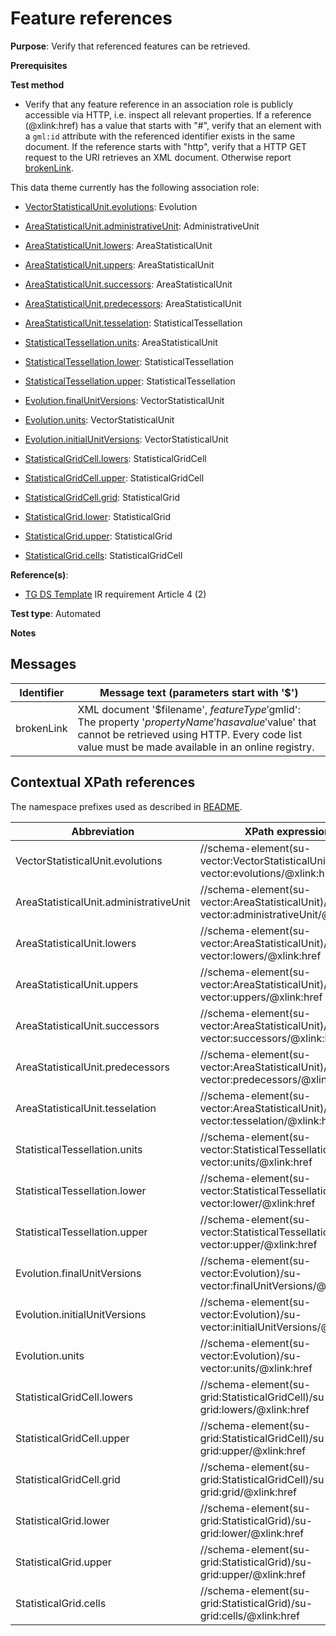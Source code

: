 # Feature references

**Purpose**: Verify that referenced features can be retrieved.

**Prerequisites**

**Test method**

* Verify that any feature reference in an association role is publicly accessible via HTTP, i.e. inspect all relevant properties. If a reference (@xlink:href) has a value that starts with "#", verify that an element with a `gml:id` attribute with the referenced identifier exists in the same document. If the reference starts with "http", verify that a HTTP GET request to the URI retrieves an XML document. Otherwise report [brokenLink](#brokenLink).

This data theme currently has the following association role:

* [VectorStatisticalUnit.evolutions](#evolutions): Evolution
* [AreaStatisticalUnit.administrativeUnit](#administrativeUnit): AdministrativeUnit
* [AreaStatisticalUnit.lowers](#lowersASU): AreaStatisticalUnit
* [AreaStatisticalUnit.uppers](#uppersASu): AreaStatisticalUnit
* [AreaStatisticalUnit.successors](#successors): AreaStatisticalUnit
* [AreaStatisticalUnit.predecessors](#predecessors): AreaStatisticalUnit
* [AreaStatisticalUnit.tesselation](#tesselation): StatisticalTessellation
* [StatisticalTessellation.units](#unitsST): AreaStatisticalUnit
* [StatisticalTessellation.lower](#lowerST): StatisticalTessellation
* [StatisticalTessellation.upper](#upperST): StatisticalTessellation
* [Evolution.finalUnitVersions](#finalUnitVersions): VectorStatisticalUnit
* [Evolution.units](#unitsE): VectorStatisticalUnit
* [Evolution.initialUnitVersions](#initialUnitVersions): VectorStatisticalUnit

* [StatisticalGridCell.lowers](#lowersSGC): StatisticalGridCell
* [StatisticalGridCell.upper](#upperSGC): StatisticalGridCell
* [StatisticalGridCell.grid](#grid): StatisticalGrid

* [StatisticalGrid.lower](#lowerSG): StatisticalGrid
* [StatisticalGrid.upper](#upperSG): StatisticalGrid
* [StatisticalGrid.cells](#cells): StatisticalGridCell

**Reference(s)**: 

* [TG DS Template](./README.md#ref_TG_DS_tmpl) IR requirement Article 4 (2)

**Test type**: Automated

**Notes**

## Messages

Identifier  |  Message text (parameters start with '$')
---------------------------------------------------------- | -------------------------------------------------------------------------
brokenLink <a name="brokenLink"/>  |  XML document '$filename', $featureType '$gmlid': The property '$propertyName' has a value '$value' that cannot be retrieved using HTTP. Every code list value must be made available in an online registry. 

## Contextual XPath references

The namespace prefixes used as described in [README](./README.md#namespaces).

Abbreviation                         |  XPath expression    | Multiplicity    | Voidable
------------------------------------ | ---------------------|-----------------|------------
VectorStatisticalUnit.evolutions <a name ="evolutions"></a>	| //schema-element(su-vector:VectorStatisticalUnit)/su-vector:evolutions/@xlink:href | 0..\* | Yes
AreaStatisticalUnit.administrativeUnit <a name ="administrativeUnit"></a>	| //schema-element(su-vector:AreaStatisticalUnit)/su-vector:administrativeUnit/@xlink:href | 0..\* | Yes
AreaStatisticalUnit.lowers <a name ="lowersASU"></a> | //schema-element(su-vector:AreaStatisticalUnit)/su-vector:lowers/@xlink:href | 0..\* | Yes
AreaStatisticalUnit.uppers <a name ="uppersASu"></a> | //schema-element(su-vector:AreaStatisticalUnit)/su-vector:uppers/@xlink:href | 0..\* | Yes
AreaStatisticalUnit.successors <a name ="successors"></a> | //schema-element(su-vector:AreaStatisticalUnit)/su-vector:successors/@xlink:href | 0..\* | Yes
AreaStatisticalUnit.predecessors <a name ="predecessors"></a> | //schema-element(su-vector:AreaStatisticalUnit)/su-vector:predecessors/@xlink:href | 0..\* | Yes
AreaStatisticalUnit.tesselation <a name ="tesselation"></a> | //schema-element(su-vector:AreaStatisticalUnit)/su-vector:tesselation/@xlink:href | 0..1 | Yes
StatisticalTessellation.units <a name ="unitsST"></a> | //schema-element(su-vector:StatisticalTessellation)/su-vector:units/@xlink:href | 0..\* | Yes
StatisticalTessellation.lower <a name ="lowerST"></a> | //schema-element(su-vector:StatisticalTessellation)/su-vector:lower/@xlink:href | 0..1 | Yes
StatisticalTessellation.upper <a name ="upperST"></a> | //schema-element(su-vector:StatisticalTessellation)/su-vector:upper/@xlink:href | 0..1 | Yes
Evolution.finalUnitVersions <a name ="finalUnitVersions"></a> | //schema-element(su-vector:Evolution)/su-vector:finalUnitVersions/@xlink:href | 0..\* | Yes
Evolution.initialUnitVersions <a name ="initialUnitVersions"></a> | //schema-element(su-vector:Evolution)/su-vector:initialUnitVersions/@xlink:href | 0..\* | Yes
Evolution.units <a name ="unitsE"></a> | //schema-element(su-vector:Evolution)/su-vector:units/@xlink:href | 1..\* | Yes
StatisticalGridCell.lowers <a name ="lowersSGC"></a> | //schema-element(su-grid:StatisticalGridCell)/su-grid:lowers/@xlink:href | 0..\* | Yes
StatisticalGridCell.upper <a name ="upperSGC"></a> | //schema-element(su-grid:StatisticalGridCell)/su-grid:upper/@xlink:href | 0..1 | Yes
StatisticalGridCell.grid <a name ="grid"></a> | //schema-element(su-grid:StatisticalGridCell)/su-grid:grid/@xlink:href | 1 | No
StatisticalGrid.lower <a name ="lowerSG"></a> | //schema-element(su-grid:StatisticalGrid)/su-grid:lower/@xlink:href | 0..1 | Yes
StatisticalGrid.upper <a name ="upperSG"></a> | //schema-element(su-grid:StatisticalGrid)/su-grid:upper/@xlink:href | 0..1 | Yes
StatisticalGrid.cells <a name ="cells"></a> | //schema-element(su-grid:StatisticalGrid)/su-grid:cells/@xlink:href | 1..\* | No
